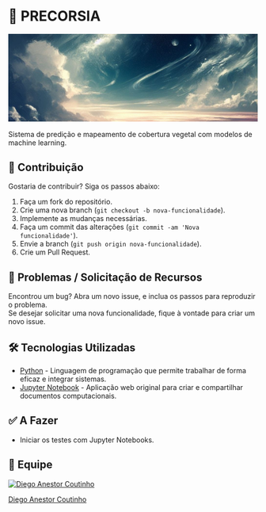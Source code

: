 # 🌿 PRECORSIA

![Capa do PRECORSIA](https://github.com/PRECORSIA/.github/blob/main/documents/64bffa84.jpeg)

Sistema de predição e mapeamento de cobertura vegetal com modelos de machine learning.

## 🚀 Contribuição

Gostaria de contribuir? Siga os passos abaixo:

1. Faça um fork do repositório.
2. Crie uma nova branch (`git checkout -b nova-funcionalidade`).
3. Implemente as mudanças necessárias.
4. Faça um commit das alterações (`git commit -am 'Nova funcionalidade'`).
5. Envie a branch (`git push origin nova-funcionalidade`).
6. Crie um Pull Request.

## 🐞 Problemas / Solicitação de Recursos

Encontrou um bug? Abra um novo issue, e inclua os passos para reproduzir o problema.  
Se desejar solicitar uma nova funcionalidade, fique à vontade para criar um novo issue.

## 🛠️ Tecnologias Utilizadas

- [Python](https://www.python.org) - Linguagem de programação que permite trabalhar de forma eficaz e integrar sistemas.
- [Jupyter Notebook](https://jupyter.org) - Aplicação web original para criar e compartilhar documentos computacionais.

## ✅ A Fazer

- Iniciar os testes com Jupyter Notebooks.

## 👥 Equipe

<a href="https://github.com/DIEGOVZK">
  <img src="https://avatars.githubusercontent.com/u/45247817?v=4" alt="Diego Anestor Coutinho" width="170" height="auto">
  <p> Diego Anestor Coutinho </p>
</a>
